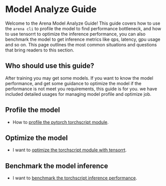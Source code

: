 # Model Analyze Guide

Welcome to the Arena Model Analyze Guide! This guide covers how to use the `arena cli` to profile the model to find performance bottleneck, and how to use tensorrt to optimize the inference performance, you can also benchmark the model to get inference metrics like qps, latency, gpu usage and so on. This page outlines the most common situations and questions that bring readers to this section.

## Who should use this guide?

After training you may get some models. If you want to know the model performance, and get some guidance to optimize the model if the performance is not meet you requirements, this guide is for you. we have included detailed usages for managing model profile and optimize job.

## Profile the model

* How to [profile the pytorch torchscript module](profile/profile_torchscript.md).

## Optimize the model

* I want to [optimize the torchscript module with tensorrt](optimize/optimize_torchscript.md).

## Benchmark the model inference

* I want to [benchmark the torchscript inference performance](benchmark/benchmark_torchscript.md).
